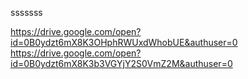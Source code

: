 sssssss

https://drive.google.com/open?id=0B0ydzt6mX8K3OHphRWUxdWhobUE&authuser=0
https://drive.google.com/open?id=0B0ydzt6mX8K3b3VGYjY2S0VmZ2M&authuser=0
